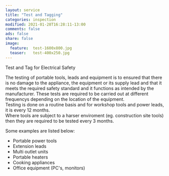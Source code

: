 ```yaml
---
layout: service
title: "Test and Tagging"
categories: inspection
modified: 2021-01-28T16:28:11-13:00
comments: false
ads: false
share: false
image:
  feature:  test-1600x800.jpg
  teaser:   test-400x250.jpg
---
```

Test and Tag for Electrical Safety  

The testing of portable tools, leads and equipment is to ensured that there is no damage to the appliance, the equipment or its supply lead and that it meets the required safety standard and it functions as intended by the manufacturer. 
These tests are required to be carried out at different frequencys depending on the location of the equipment.  
Testing is done on a routine basis and for workshop tools and power leads, it is every 12 months.  
Where tools are subject to a harser enviroment (eg. construction site tools) then they are required to be tested every 3 months. 

Some examples are listed below:
 - Portable power tools
 - Extension leads
 - Multi outlet units
 - Portable heaters
 - Cooking appliances
 - Office equipment (PC's, monitors)
 